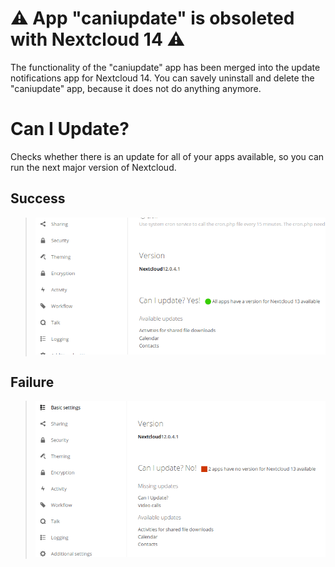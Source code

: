 # ⚠️ App "caniupdate" is obsoleted with Nextcloud 14 ⚠️
The functionality of the "caniupdate" app has been merged into the update notifications app for Nextcloud 14. You can savely uninstall and delete the "caniupdate" app, because it does not do anything anymore.

# Can I Update?

Checks whether there is an update for all of your apps available,
so you can run the next major version of Nextcloud.

## Success

> ![img](docs/all-apps-available.png)

## Failure

> ![img](docs/has-missing-apps.png)
